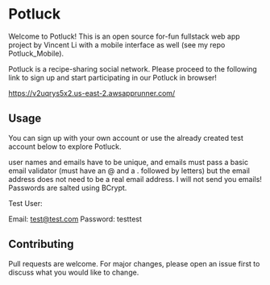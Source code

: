 # Potluck

Welcome to Potluck! This is an open source for-fun fullstack web app project by Vincent Li with a mobile interface as well (see my repo Potluck_Mobile).

Potluck is a recipe-sharing social network. Please proceed to the following link to sign up and start participating in our Potluck in browser!

https://v2uqrys5x2.us-east-2.awsapprunner.com/

## Usage

You can sign up with your own account or use the already created test account below to explore Potluck. 

user names and emails have to be unique, and emails must pass a basic email validator (must have an @ and a . followed by letters) but the email address does not need to be a real email address. I will not send you emails!
Passwords are salted using BCrypt.

Test User:

Email: test@test.com
Password: testtest

## Contributing

Pull requests are welcome. For major changes, please open an issue first to discuss what you would like to change.


